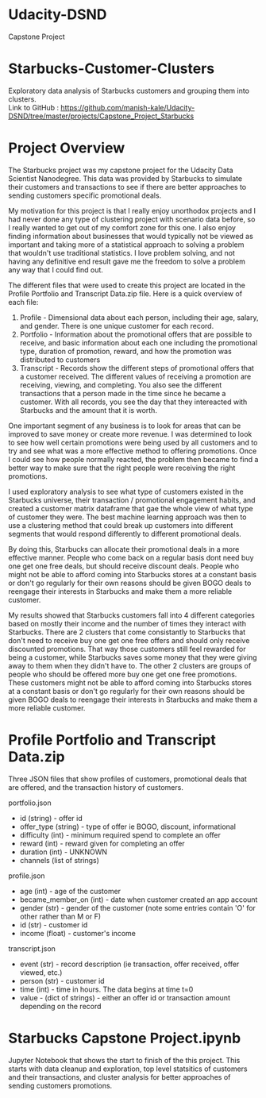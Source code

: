# Udacity-DSND
 Capstone Project

# Starbucks-Customer-Clusters
Exploratory data analysis of Starbucks customers and grouping them into clusters.  
Link to GitHub : https://github.com/manish-kale/Udacity-DSND/tree/master/projects/Capstone_Project_Starbucks  

# Project Overview
The Starbucks project was my capstone project for the Udacity Data Scientist Nanodegree. This data was provided by Starbucks to simulate their customers and transactions to see if there are better approaches to sending customers specific promotional deals. 

My motivation for this project is that I really enjoy unorthodox projects and I had never done any type of clustering project with scenario data before, so I really wanted to get out of my comfort zone for this one. I also enjoy finding information about businesses that would typically not be viewed as important and taking more of a statistical approach to solving a problem that wouldn't use traditional statistics. I love problem solving, and not having any definitive end result gave me the freedom to solve a problem any way that I could find out. 

The different files that were used to create this project are located in the Profile Portfolio and Transcript Data.zip file. Here is a quick overview of each file:
1. Profile - Dimensional data about each person, including their age, salary, and gender. There is one unique customer for each record.
2. Portfolio - Information about the promotional offers that are possible to receive, and basic information about each one including the promotional type, duration of promotion, reward, and how the promotion was distributed to customers
3. Transcript - Records show the different steps of promotional offers that a customer received. The different values of receiving a promotion are receiving, viewing, and completing. You also see the different transactions that a person made in the time since he became a customer. With all records, you see the day that they intereacted with Starbucks and the amount that it is worth.

One important segment of any business is to look for areas that can be improved to save money or create more revenue. I was determined to look to see how well certain promotions were being used by all customers and to try and see what was a more effective method to offering promotions. Once I could see how people normally reacted, the problem then became to find a better way to make sure that the right people were receiving the right promotions.

I used exploratory analysis to see what type of customers existed in the Starbucks universe, their transaction / promotional engagement habits, and created a customer matrix dataframe that gae the whole view of what type of customer they were. The best machine learning approach was then to use a clustering method that could break up customers into different segments that would respond differently to different promotional deals.

By doing this, Starbucks can allocate their promotional deals in a more effective manner. People who come back on a regular basis dont need buy one get one free deals, but should receive discount deals. People who might not be able to afford coming into Starbucks stores at a constant basis or don't go regularly for their own reasons should be given BOGO deals to reengage their interests in Starbucks and make them a more reliable customer.

My results showed that Starbucks customers fall into 4 different categories based on mostly their income and the number of times they interact with Starbucks. There are 2 clusters that come consistantly to Starbucks that don't need to receive buy one get one free offers and should only receive discounted promotions. That way those customers still feel rewarded for being a customer, while Starbucks saves some money that they were giving away to them when they didn't have to. The other 2 clusters are groups of people who should be offered more buy one get one free promotions.  These customers might not be able to afford coming into Starbucks stores at a constant basis or don't go regularly for their own reasons should be given BOGO deals to reengage their interests in Starbucks and make them a more reliable customer.



# Profile Portfolio and Transcript Data.zip
Three JSON files that show profiles of customers, promotional deals that are offered, and the transaction history of customers.

portfolio.json

- id (string) - offer id
- offer_type (string) - type of offer ie BOGO, discount, informational
- difficulty (int) - minimum required spend to complete an offer
- reward (int) - reward given for completing an offer
- duration (int) - UNKNOWN
- channels (list of strings)

profile.json

- age (int) - age of the customer
- became_member_on (int) - date when customer created an app account
- gender (str) - gender of the customer (note some entries contain 'O' for other rather than M or F)
- id (str) - customer id
- income (float) - customer's income

transcript.json

- event (str) - record description (ie transaction, offer received, offer viewed, etc.)
- person (str) - customer id
- time (int) - time in hours. The data begins at time t=0
- value - (dict of strings) - either an offer id or transaction amount depending on the record


# Starbucks Capstone Project.ipynb
Jupyter Notebook that shows the start to finish of the this project. This starts with data cleanup and exploration, top level statsitics of customers and their transactions, and cluster analysis for better approaches of sending customers promotions.